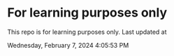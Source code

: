 # For learning purposes only
This repo is for learning purposes only.
Last updated at

Wednesday, February 7, 2024 4:05:53 PM

